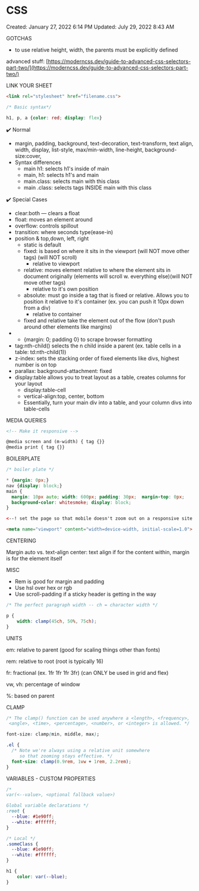 # CSS

Created: January 27, 2022 6:14 PM
Updated: July 29, 2022 8:43 AM

GOTCHAS

- to use relative height, width, the parents must be explicitly defined

advanced stuff: [https://moderncss.dev/guide-to-advanced-css-selectors-part-two/](https://moderncss.dev/guide-to-advanced-css-selectors-part-two/)

LINK YOUR SHEET

```html
<link rel="stylesheet" href="filename.css">
```

```css
/* Basic syntax*/

h1, p, a {color: red; display: flex}
```

<aside>
✔️ Normal

</aside>

- margin, padding, background, text-decoration, text-transform, text align, width, display, list-style, max/min-width, line-height, background-size:cover,
- Syntax differences
    - main h1: selects h1's inside of main
    - main, h1: selects h1's and main
    - main.class: selects main with this class
    - main .class: selects tags INSIDE main with this class

<aside>
✔️ Special Cases

</aside>

- clear:both  —  clears a float
- float: moves an element around
- overflow: controls spillout
- transition: where seconds type(ease-in)
- position & top,down, left, right
    - static is default
    - fixed: is based on where it sits in the viewport (will NOT move other tags) (will NOT scroll)
        - relative to viewport
    - relative: moves element relative to where the element sits in document originally (elements will scroll w. everything else)(will NOT move other tags)
        - relative to it's own position
    - absolute: must go inside a tag that is fixed or relative. Allows you to position it relative to it's container (ex. you can push it 10px down from a div)
        - relative to container
    - fixed and relative take the element out of the flow (don't push around other elements like margins)
- * {margin: 0; padding 0} to scrape browser formatting
- tag:nth-child()    selects the n child inside a parent (ex. table cells in a table: td:nth-child(1))
- z-index: sets the stacking order of fixed elements like divs, highest number is on top
- parallax: background-attachment: fixed
- display:table allows you to treat layout as a table, creates columns for your layout
    - display:table-cell
    - vertical-align:top, center, bottom
    - Essentially, turn your main div into a table, and your column divs into table-cells
    

MEDIA QUERIES

```html
<!-- Make it responsive -->

@media screen and (m-width) { tag {}}
@media print { tag {}}
```

BOILERPLATE

```css
/* boiler plate */

* {margin: 0px;}
nav {display: block;}
main {
  margin: 10px auto; width: 600px; padding: 30px;  margin-top: 0px; 
  background-color: whitesmoke; display: block;
}
```

```html
<--! set the page so that mobile doesn't zoom out on a responsive site -->

<meta name="viewport" content="width=device-width, initial-scale=1.0">
```

CENTERING

Margin auto vs. text-align center: text align if for the content within, margin is for the element itself

MISC

- Rem is good for margin and padding
- Use hsl over hex or rgb
- Use scroll-padding if a sticky header is getting in the way

```css
/* The perfect paragraph width -- ch = character width */

p {
	width: clamp(45ch, 50%, 75ch);	
}
```

UNITS

em: relative to parent (good for scaling things other than fonts)

rem: relative to root (root is typically 16)

fr: fractional (ex. 1fr 1fr 1fr 3fr) (can ONLY be used in grid and flex)

vw, vh: percentage of window

%: based on parent

CLAMP

```css
/* The clamp() function can be used anywhere a <length>, <frequency>,
 <angle>, <time>, <percentage>, <number>, or <integer> is allowed. */

font-size: clamp(min, middle, max);

.el {
  /* Note we're always using a relative unit somewhere
     so that zooming stays effective. */
  font-size: clamp(0.9rem, 1vw + 1rem, 2.2rem);
}
```

VARIABLES - CUSTOM PROPERTIES

```css
/* 
var(<--value>, <optional fallback value>)

Global variable declarations */
:root {
  --blue: #1e90ff;
  --white: #ffffff;
}

/* Local */
.someClass {
  --blue: #1e90ff;
  --white: #ffffff;
}

h1 {
	color: var(--blue);
}
```